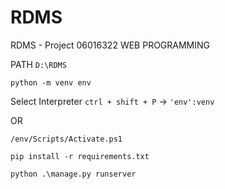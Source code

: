 # RDMS
RDMS - Project 06016322 WEB PROGRAMMING

PATH `D:\RDMS`
```
python -m venv env
```

Select Interpreter 
``ctrl + shift + P`` -> `'env':venv`

OR

``/env/Scripts/Activate.ps1``
```
pip install -r requirements.txt
```
```
python .\manage.py runserver
```
